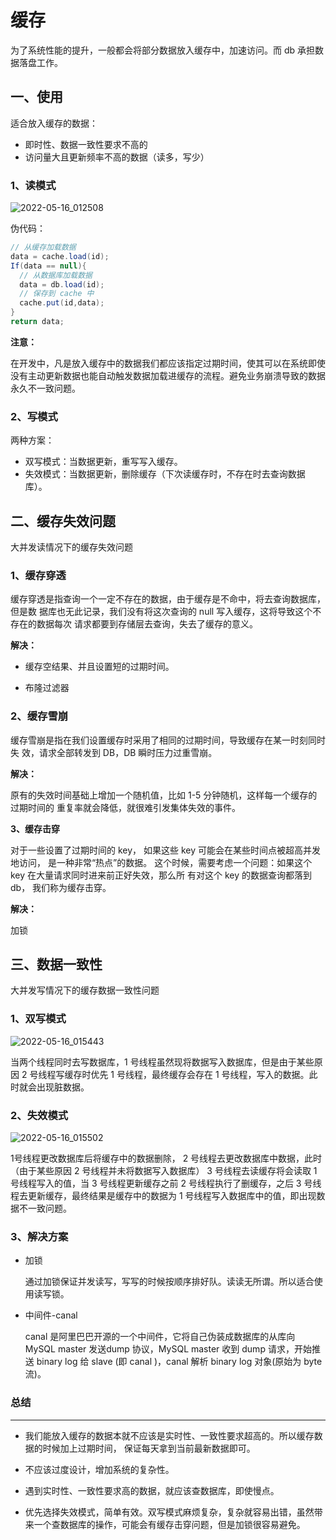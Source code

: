 # 缓存

为了系统性能的提升，一般都会将部分数据放入缓存中，加速访问。而 db 承担数据落盘工作。

## 一、使用

适合放入缓存的数据：

- 即时性、数据一致性要求不高的
- 访问量大且更新频率不高的数据（读多，写少）

### 1、读模式

![2022-05-16_012508](https://img.qinweizhao.com/2022/05/2022-05-16_012508.png)

伪代码：

```java
// 从缓存加载数据 
data = cache.load(id);
If(data == null){
  // 从数据库加载数据
  data = db.load(id);
  // 保存到 cache 中
  cache.put(id,data);
} 
return data;
```

**注意：**

在开发中，凡是放入缓存中的数据我们都应该指定过期时间，使其可以在系统即使没有主动更新数据也能自动触发数据加载进缓存的流程。避免业务崩溃导致的数据永久不一致问题。

### 2、写模式

两种方案：

- 双写模式：当数据更新，重写写入缓存。
- 失效模式：当数据更新，删除缓存（下次读缓存时，不存在时去查询数据库）。

## 二、缓存失效问题

大并发读情况下的缓存失效问题

### 1、缓存穿透

缓存穿透是指查询一个一定不存在的数据，由于缓存是不命中，将去查询数据库，但是数 据库也无此记录，我们没有将这次查询的 null 写入缓存，这将导致这个不存在的数据每次 请求都要到存储层去查询，失去了缓存的意义。

**解决：**

- 缓存空结果、并且设置短的过期时间。

- 布隆过滤器

### 2、缓存雪崩

缓存雪崩是指在我们设置缓存时采用了相同的过期时间，导致缓存在某一时刻同时失 效，请求全部转发到 DB，DB 瞬时压力过重雪崩。

**解决：** 

原有的失效时间基础上增加一个随机值，比如 1-5 分钟随机，这样每一个缓存的过期时间的 重复率就会降低，就很难引发集体失效的事件。

**3、缓存击穿**

对于一些设置了过期时间的 key， 如果这些 key 可能会在某些时间点被超高并发地访问， 是一种非常“热点”的数据。 这个时候，需要考虑一个问题：如果这个 key 在大量请求同时进来前正好失效，那么所 有对这个 key 的数据查询都落到 db， 我们称为缓存击穿。

**解决：**

加锁

## 三、数据一致性

大并发写情况下的缓存数据一致性问题

### 1、双写模式

![2022-05-16_015443](https://img.qinweizhao.com/2022/05/2022-05-16_015443.png)

当两个线程同时去写数据库，1 号线程虽然现将数据写入数据库，但是由于某些原因 2 号线程写缓存时优先 1 号线程，最终缓存会存在 1 号线程，写入的数据。此时就会出现脏数据。

### 2、失效模式

![2022-05-16_015502](https://img.qinweizhao.com/2022/05/2022-05-16_015502.png)

1号线程更改数据库后将缓存中的数据删除， 2 号线程去更改数据库中数据，此时（由于某些原因 2 号线程并未将数据写入数据库） 3 号线程去读缓存将会读取 1 号线程写入的值，当 3 号线程更新缓存之前 2 号线程执行了删缓存，之后 3 号线程去更新缓存，最终结果是缓存中的数据为 1 号线程写入数据库中的值，即出现数据不一致问题。

### 3、解决方案

- 加锁

  通过加锁保证并发读写，写写的时候按顺序排好队。读读无所谓。所以适合使用读写锁。

- 中间件-canal

  canal 是阿里巴巴开源的一个中间件，它将自己伪装成数据库的从库向 MySQL master 发送dump 协议，MySQL master 收到 dump 请求，开始推送 binary log 给 slave (即 canal )，canal 解析 binary log 对象(原始为 byte 流)。

### 总结

****

- 我们能放入缓存的数据本就不应该是实时性、一致性要求超高的。所以缓存数据的时候加上过期时间， 保证每天拿到当前最新数据即可。

- 不应该过度设计，增加系统的复杂性。

- 遇到实时性、一致性要求高的数据，就应该查数据库，即使慢点。
- 优先选择失效模式，简单有效。双写模式麻烦复杂，复杂就容易出错，虽然带来一个查数据库的操作，可能会有缓存击穿问题，但是加锁很容易避免。 
